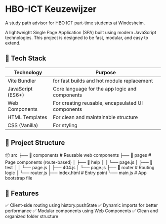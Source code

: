 # HBO-ICT Keuzewijzer

A study path advisor for HBO ICT part-time students at Windesheim.

A lightweight Single Page Application (SPA) built using modern JavaScript technologies. This project is designed to be fast, modular, and easy to extend.

## 🚀 Tech Stack

| Technology        | Purpose                                           |
|-------------------|---------------------------------------------------|
| Vite	Bundler     | for fast builds and hot module replacement        |
| JavaScript (ES6+) |	Core language for the app logic and components    |
| Web Components    |	For creating reusable, encapsulated UI components |
| HTML Templates    |	For clean and maintainable structure              |
| CSS (Vanilla)     |	For styling                                       |

## 📁 Project Structure

📦 src
├── 📂 components        # Reusable web components
├── 📂 pages             # Page components (route-based)
│   ├── 📂 help
│   │   └── page.js
│   ├── 📂 test
│   │   └── page.js
│   ├── 404.js
│   └── page.js
├── 📂 router            # Routing logic
│   └── router.js
├── index.html           # Entry point
└── main.js              # App bootstrap file


## 🎯 Features
✅ Client-side routing using history.pushState
✅ Dynamic imports for better performance
✅ Modular components using Web Components
✅ Clean and organized folder structure